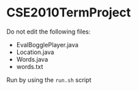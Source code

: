 # CSE2010TermProject

Do not edit the following files:
- EvalBogglePlayer.java
- Location.java
- Words.java
- words.txt

Run by using the `run.sh` script